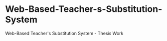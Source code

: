 Web-Based-Teacher-s-Substitution-System
=======================================

Web-Based Teacher's Substitution System - Thesis Work